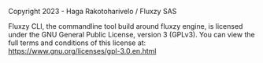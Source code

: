 Copyright 2023 - Haga Rakotoharivelo / Fluxzy SAS

Fluxzy CLI, the commandline tool build around fluxzy engine, is licensed under the GNU General Public License, version 3 (GPLv3).
You can view the full terms and conditions of this license at: https://www.gnu.org/licenses/gpl-3.0.en.html
